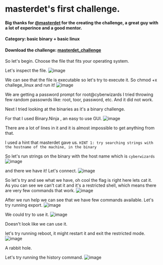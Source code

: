 # masterdet's first challenge.
 
#### Big thanks for [@masterdet](https://www.youtube.com/channel/UC66idcoWzeZ_AsTnYr3L37g/featured) for the creating the challenge, a great guy with a lot of experince and a good mentor.

#### Category: basic binary + basic linux
 
#### Download the challenge: [masterdet_challenge](https://drive.google.com/file/d/1hLfEf8c-VrA-j7meXcO4Lzi_u4Pk2BUP/view)
 
So let's begin.
Choose the file that fits your operating system.

Let's inspect the file.
![image](https://user-images.githubusercontent.com/69927215/90821653-eb640e00-e33b-11ea-878c-66ab52452d9e.png)

We can see that the file is executable so let's try to execute it.
So chmod +x challege_linux and run it!
![image](https://user-images.githubusercontent.com/69927215/90821787-21a18d80-e33c-11ea-822b-dc12d13b29e0.png)

We are getting a password prompt for root@cyberwizards
I tried throwing few random passowrds like: root, toor, password, etc. And it did not work.

Next I tried looking at the binaries as it's a binary challenge.

For that I used Binary.Ninja , an easy to use GUI.
![image](https://user-images.githubusercontent.com/69927215/90822121-a2608980-e33c-11ea-9ee9-206005b3ae81.png)

There are a lot of lines in it and it is almost impossible to get anything from that.

I used a hint that masterdet gave us.
`HINT 1: try searching strings with the hostname of the machine, in the binary`

So let's run strings on the binary with the host name which is `cyberwizards`
![image](https://user-images.githubusercontent.com/69927215/90823013-f5870c00-e33d-11ea-91eb-97a5e9c94f44.png)

and there we have it! Let's connect.
![image](https://user-images.githubusercontent.com/69927215/90823135-28c99b00-e33e-11ea-9584-32f06f6a66b1.png)

So let's try and see what we have, oh cool the flag is right here lets cat it.
As you can see we can't cat it and it's a restricted shell, which means there are very few commands that work.
![image](https://user-images.githubusercontent.com/69927215/90823293-59a9d000-e33e-11ea-81ac-aa05604e3139.png)

After we run help we can see that we have few commands available.
Let's try running export.
![image](https://user-images.githubusercontent.com/69927215/90823422-8958d800-e33e-11ea-9f12-d1bb1cf8cc99.png)

We could try to use it.
![image](https://user-images.githubusercontent.com/69927215/90823669-ea80ab80-e33e-11ea-8bc0-48a6bf66c711.png)

Doesn't look like we can use it.

let's try running reboot, it might restart it and exit the restricted mode.
![image](https://user-images.githubusercontent.com/69927215/90823752-0dab5b00-e33f-11ea-8d82-346c527176c8.png)

A rabbit hole.

Let's try running the history command.
![image](https://user-images.githubusercontent.com/69927215/90823814-2451b200-e33f-11ea-8ea9-ede8025fb4bb.png)



